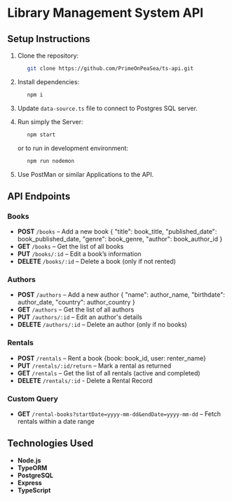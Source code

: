 # Library Management System API

## Setup Instructions

1. Clone the repository:

   ```bash
      git clone https://github.com/PrimeOnPeaSea/ts-api.git
   ```

2. Install dependencies:

   ```bash
      npm i
   ```

3. Update `data-source.ts` file to connect to Postgres SQL server.

4. Run simply the Server:

   ```bash
      npm start
   ```

   or to run in development environment:

   ```bash
      npm run nodemon
   ```

5. Use PostMan or similar Applications to the API.

## API Endpoints

### Books

- **POST** `/books` – Add a new book { "title": book_title, "published_date": book_published_date, "genre": book_genre, "author": book_author_id }
- **GET** `/books` – Get the list of all books
- **PUT** `/books/:id` – Edit a book’s information
- **DELETE** `/books/:id` – Delete a book (only if not rented)

### Authors

- **POST** `/authors` – Add a new author { "name": author_name, "birthdate": author_date, "country": author_country }
- **GET** `/authors` – Get the list of all authors
- **PUT** `/authors/:id` – Edit an author's details
- **DELETE** `/authors/:id` – Delete an author (only if no books)

### Rentals

- **POST** `/rentals` – Rent a book {book: book_id, user: renter_name}
- **PUT** `/rentals/:id/return` – Mark a rental as returned
- **GET** `/rentals` – Get the list of all rentals (active and completed)
- **DELETE** `/rentals/:id` - Delete a Rental Record

### Custom Query

- **GET** `/rental-books?startDate=yyyy-mm-dd&endDate=yyyy-mm-dd` – Fetch rentals within a date range

## Technologies Used

- **Node.js**
- **TypeORM**
- **PostgreSQL**
- **Express**
- **TypeScript**
